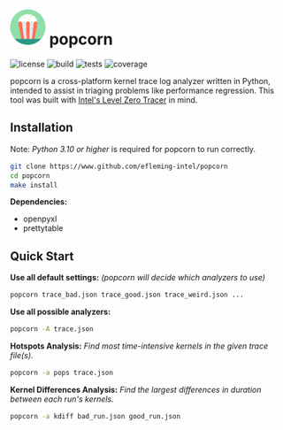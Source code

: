 # <img src="popcorn.svg" width=64/> popcorn

![license](https://img.shields.io/badge/license-MIT-green)
![build](https://img.shields.io/badge/build-successful-brightgreen)
![tests](https://img.shields.io/badge/tests-passing-brightgreen)
![coverage](https://img.shields.io/badge/test_coverage-90%25-green)

popcorn is a cross-platform kernel trace log analyzer written in Python, intended to assist in triaging problems like performance regression. This tool was built with [Intel's Level Zero Tracer](https://github.com/intel/pti-gpu/blob/master/tools/ze_tracer/README.md) in mind.

## Installation

Note: _Python 3.10 or higher_ is required for popcorn to run correctly.

```bash
git clone https://www.github.com/efleming-intel/popcorn
cd popcorn
make install
```

__Dependencies:__

- openpyxl
- prettytable

## Quick Start

__Use all default settings:__
_(popcorn will decide which analyzers to use)_

```bash
popcorn trace_bad.json trace_good.json trace_weird.json ...
```

__Use all possible analyzers:__

```bash
popcorn -A trace.json
```

__Hotspots Analysis:__
_Find most time-intensive kernels in the given trace file(s)._

```bash
popcorn -a pops trace.json
```

__Kernel Differences Analysis:__
_Find the largest differences in duration between each run's kernels._

```bash
popcorn -a kdiff bad_run.json good_run.json
```
